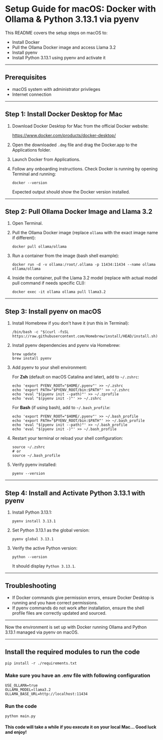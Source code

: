 # Setup Guide for macOS: Docker with Ollama & Python 3.13.1 via pyenv

This README covers the setup steps on macOS to:

- Install Docker
- Pull the Ollama Docker image and access Llama 3.2
- Install pyenv
- Install Python 3.13.1 using pyenv and activate it

---

## Prerequisites

- macOS system with administrator privileges
- Internet connection

---

## Step 1: Install Docker Desktop for Mac

1. Download Docker Desktop for Mac from the official Docker website:

   https://www.docker.com/products/docker-desktop/

2. Open the downloaded `.dmg` file and drag the Docker.app to the Applications folder.

3. Launch Docker from Applications.

4. Follow any onboarding instructions. Check Docker is running by opening Terminal and running:

   ```
   docker --version
   ```

   Expected output should show the Docker version installed.

---

## Step 2: Pull Ollama Docker Image and Llama 3.2

1. Open Terminal.

2. Pull the Ollama Docker image (replace `ollama` with the exact image name if different):

   ```
   docker pull ollama/ollama
   ```

3. Run a container from the image (bash shell example):

   ```
   docker run -d -v ollama:/root/.ollama -p 11434:11434 --name ollama ollama/ollama
   ```

4. Inside the container, pull the Llama 3.2 model (replace with actual model pull command if needs specific CLI):

   ```
   docker exec -it ollama ollama pull llama3.2
   ```

---

## Step 3: Install pyenv on macOS

1. Install Homebrew if you don't have it (run this in Terminal):

   ```
   /bin/bash -c "$(curl -fsSL https://raw.githubusercontent.com/Homebrew/install/HEAD/install.sh)"
   ```

2. Install pyenv dependencies and pyenv via Homebrew:

   ```
   brew update
   brew install pyenv
   ```

3. Add pyenv to your shell environment:

   For **Zsh** (default on macOS Catalina and later), add to `~/.zshrc`:

   ```
   echo 'export PYENV_ROOT="$HOME/.pyenv"' >> ~/.zshrc
   echo 'export PATH="$PYENV_ROOT/bin:$PATH"' >> ~/.zshrc
   echo 'eval "$(pyenv init --path)"' >> ~/.zprofile
   echo 'eval "$(pyenv init -)"' >> ~/.zshrc
   ```

   For **Bash** (if using bash), add to `~/.bash_profile`:

   ```
   echo 'export PYENV_ROOT="$HOME/.pyenv"' >> ~/.bash_profile
   echo 'export PATH="$PYENV_ROOT/bin:$PATH"' >> ~/.bash_profile
   echo 'eval "$(pyenv init --path)"' >> ~/.bash_profile
   echo 'eval "$(pyenv init -)"' >> ~/.bash_profile
   ```

4. Restart your terminal or reload your shell configuration:

   ```
   source ~/.zshrc
   # or
   source ~/.bash_profile
   ```

5. Verify pyenv installed:

   ```
   pyenv --version
   ```

---

## Step 4: Install and Activate Python 3.13.1 with pyenv

1. Install Python 3.13.1:

   ```
   pyenv install 3.13.1
   ```

2. Set Python 3.13.1 as the global version:

   ```
   pyenv global 3.13.1
   ```

3. Verify the active Python version:

   ```
   python --version
   ```

   It should display `Python 3.13.1`.

---

## Troubleshooting

- If Docker commands give permission errors, ensure Docker Desktop is running and you have correct permissions.
- If pyenv commands do not work after installation, ensure the shell profile files are correctly updated and sourced.

---

Now the environment is set up with Docker running Ollama and Python 3.13.1 managed via pyenv on macOS.

---

## Install the required modules to run the code

```
pip install -r ./requirements.txt
```

### Make sure you have an .env file with following configuration
```
USE_OLLAMA=true
OLLAMA_MODEL=llama3.2
OLLAMA_BASE_URL=http://localhost:11434
```

### Run the code
```
python main.py
```
#### This code will take a while if you execute it on your local Mac... Good luck and enjoy!